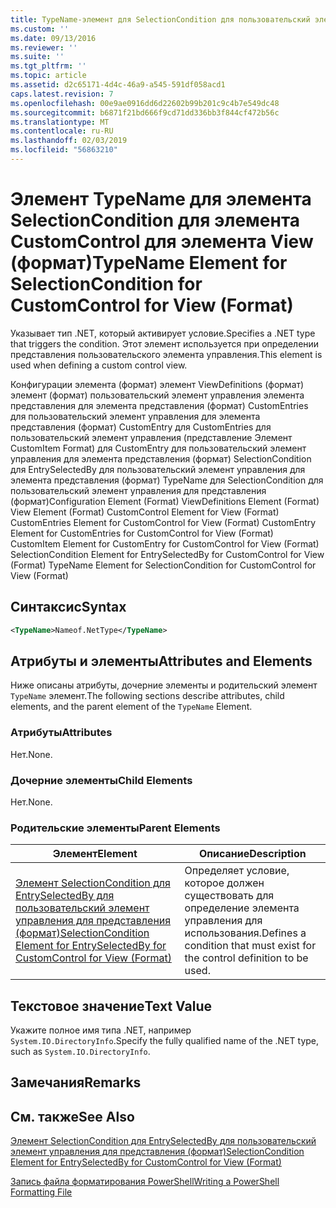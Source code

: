 ```yaml
---
title: TypeName-элемент для SelectionCondition для пользовательский элемент управления для представления (формат) | Документация Майкрософт
ms.custom: ''
ms.date: 09/13/2016
ms.reviewer: ''
ms.suite: ''
ms.tgt_pltfrm: ''
ms.topic: article
ms.assetid: d2c65171-4d4c-46a9-a545-591df058acd1
caps.latest.revision: 7
ms.openlocfilehash: 00e9ae0916dd6d22602b99b201c9c4b7e549dc48
ms.sourcegitcommit: b6871f21bd666f9cd71dd336bb3f844cf472b56c
ms.translationtype: MT
ms.contentlocale: ru-RU
ms.lasthandoff: 02/03/2019
ms.locfileid: "56863210"
---
```

# <a name="typename-element-for-selectioncondition-for-customcontrol-for-view--format"></a><span data-ttu-id="4a804-102">Элемент TypeName для элемента SelectionCondition для элемента CustomControl для элемента View (формат)</span><span class="sxs-lookup"><span data-stu-id="4a804-102">TypeName Element for SelectionCondition for CustomControl for View  (Format)</span></span>

<span data-ttu-id="4a804-103">Указывает тип .NET, который активирует условие.</span><span class="sxs-lookup"><span data-stu-id="4a804-103">Specifies a .NET type that triggers the condition.</span></span> <span data-ttu-id="4a804-104">Этот элемент используется при определении представления пользовательского элемента управления.</span><span class="sxs-lookup"><span data-stu-id="4a804-104">This element is used when defining a custom control view.</span></span>

<span data-ttu-id="4a804-105">Конфигурации элемента (формат) элемент ViewDefinitions (формат) элемент (формат) пользовательский элемент управления элемента представления для элемента представления (формат) CustomEntries для пользовательский элемент управления для элемента представления (формат) CustomEntry для CustomEntries для пользовательский элемент управления (представление Элемент CustomItem Format) для CustomEntry для пользовательский элемент управления для элемента представления (формат) SelectionCondition для EntrySelectedBy для пользовательский элемент управления для элемента представления (формат) TypeName для SelectionCondition для пользовательский элемент управления для представления (формат)</span><span class="sxs-lookup"><span data-stu-id="4a804-105">Configuration Element (Format) ViewDefinitions Element (Format) View Element (Format) CustomControl Element for View (Format) CustomEntries Element for CustomControl for View (Format) CustomEntry Element for CustomEntries for CustomControl for View (Format) CustomItem Element for CustomEntry for CustomControl for View (Format) SelectionCondition Element for EntrySelectedBy for CustomControl for View (Format) TypeName Element for SelectionCondition for CustomControl for View  (Format)</span></span>

## <a name="syntax"></a><span data-ttu-id="4a804-106">Синтаксис</span><span class="sxs-lookup"><span data-stu-id="4a804-106">Syntax</span></span>

```xml
<TypeName>Nameof.NetType</TypeName>

```

## <a name="attributes-and-elements"></a><span data-ttu-id="4a804-107">Атрибуты и элементы</span><span class="sxs-lookup"><span data-stu-id="4a804-107">Attributes and Elements</span></span>

<span data-ttu-id="4a804-108">Ниже описаны атрибуты, дочерние элементы и родительский элемент `TypeName` элемент.</span><span class="sxs-lookup"><span data-stu-id="4a804-108">The following sections describe attributes, child elements, and the parent element of the `TypeName` Element.</span></span>

### <a name="attributes"></a><span data-ttu-id="4a804-109">Атрибуты</span><span class="sxs-lookup"><span data-stu-id="4a804-109">Attributes</span></span>

<span data-ttu-id="4a804-110">Нет.</span><span class="sxs-lookup"><span data-stu-id="4a804-110">None.</span></span>

### <a name="child-elements"></a><span data-ttu-id="4a804-111">Дочерние элементы</span><span class="sxs-lookup"><span data-stu-id="4a804-111">Child Elements</span></span>

<span data-ttu-id="4a804-112">Нет.</span><span class="sxs-lookup"><span data-stu-id="4a804-112">None.</span></span>

### <a name="parent-elements"></a><span data-ttu-id="4a804-113">Родительские элементы</span><span class="sxs-lookup"><span data-stu-id="4a804-113">Parent Elements</span></span>

|<span data-ttu-id="4a804-114">Элемент</span><span class="sxs-lookup"><span data-stu-id="4a804-114">Element</span></span>|<span data-ttu-id="4a804-115">Описание</span><span class="sxs-lookup"><span data-stu-id="4a804-115">Description</span></span>|
|-------------|-----------------|
|[<span data-ttu-id="4a804-116">Элемент SelectionCondition для EntrySelectedBy для пользовательский элемент управления для представления (формат)</span><span class="sxs-lookup"><span data-stu-id="4a804-116">SelectionCondition Element for EntrySelectedBy for CustomControl for View (Format)</span></span>](./selectioncondition-element-for-entryselectedby-for-customcontrol-format.md)|<span data-ttu-id="4a804-117">Определяет условие, которое должен существовать для определение элемента управления для использования.</span><span class="sxs-lookup"><span data-stu-id="4a804-117">Defines a condition that must exist for the control definition to be used.</span></span>|

## <a name="text-value"></a><span data-ttu-id="4a804-118">Текстовое значение</span><span class="sxs-lookup"><span data-stu-id="4a804-118">Text Value</span></span>

<span data-ttu-id="4a804-119">Укажите полное имя типа .NET, например `System.IO.DirectoryInfo`.</span><span class="sxs-lookup"><span data-stu-id="4a804-119">Specify the fully qualified name of the .NET type, such as `System.IO.DirectoryInfo`.</span></span>

## <a name="remarks"></a><span data-ttu-id="4a804-120">Замечания</span><span class="sxs-lookup"><span data-stu-id="4a804-120">Remarks</span></span>

## <a name="see-also"></a><span data-ttu-id="4a804-121">См. также</span><span class="sxs-lookup"><span data-stu-id="4a804-121">See Also</span></span>

[<span data-ttu-id="4a804-122">Элемент SelectionCondition для EntrySelectedBy для пользовательский элемент управления для представления (формат)</span><span class="sxs-lookup"><span data-stu-id="4a804-122">SelectionCondition Element for EntrySelectedBy for CustomControl for View (Format)</span></span>](./selectioncondition-element-for-entryselectedby-for-customcontrol-format.md)

[<span data-ttu-id="4a804-123">Запись файла форматирования PowerShell</span><span class="sxs-lookup"><span data-stu-id="4a804-123">Writing a PowerShell Formatting File</span></span>](./writing-a-powershell-formatting-file.md)
